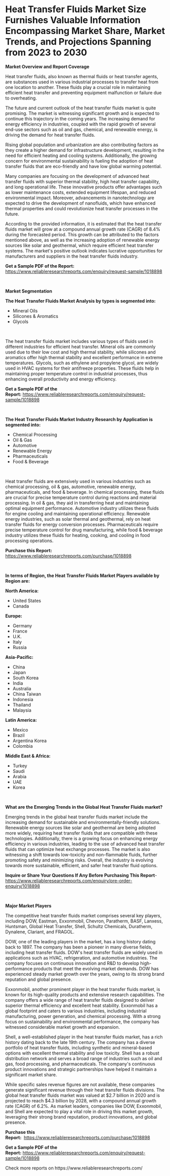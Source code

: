 <p><h1>Heat Transfer Fluids Market Size Furnishes Valuable Information Encompassing Market Share, Market Trends, and Projections Spanning from 2023 to 2030</h1></p><p><strong>Market Overview and Report Coverage</strong></p>
<p><p>Heat transfer fluids, also known as thermal fluids or heat transfer agents, are substances used in various industrial processes to transfer heat from one location to another. These fluids play a crucial role in maintaining efficient heat transfer and preventing equipment malfunction or failure due to overheating.</p><p>The future and current outlook of the heat transfer fluids market is quite promising. The market is witnessing significant growth and is expected to continue this trajectory in the coming years. The increasing demand for energy efficiency in industries, coupled with the rapid growth of several end-use sectors such as oil and gas, chemical, and renewable energy, is driving the demand for heat transfer fluids.</p><p>Rising global population and urbanization are also contributing factors as they create a higher demand for infrastructure development, resulting in the need for efficient heating and cooling systems. Additionally, the growing concern for environmental sustainability is fueling the adoption of heat transfer fluids that are eco-friendly and have low global warming potential.</p><p>Many companies are focusing on the development of advanced heat transfer fluids with superior thermal stability, high heat transfer capability, and long operational life. These innovative products offer advantages such as lower maintenance costs, extended equipment lifespan, and reduced environmental impact. Moreover, advancements in nanotechnology are expected to drive the development of nanofluids, which have enhanced thermal properties and could revolutionize heat transfer processes in the future.</p><p>According to the provided information, it is estimated that the heat transfer fluids market will grow at a compound annual growth rate (CAGR) of 8.4% during the forecasted period. This growth can be attributed to the factors mentioned above, as well as the increasing adoption of renewable energy sources like solar and geothermal, which require efficient heat transfer systems. The market's positive outlook indicates lucrative opportunities for manufacturers and suppliers in the heat transfer fluids industry.</p></p>
<p><strong>Get a Sample PDF of the Report:</strong> <a href="https://www.reliableresearchreports.com/enquiry/request-sample/1018898">https://www.reliableresearchreports.com/enquiry/request-sample/1018898</a></p>
<p>&nbsp;</p>
<p><strong>Market Segmentation</strong></p>
<p><strong>The Heat Transfer Fluids Market Analysis by types is segmented into:</strong></p>
<p><ul><li>Mineral Oils</li><li>Silicones & Aromatics</li><li>Glycols</li></ul></p>
<p>&nbsp;</p>
<p><p>The heat transfer fluids market includes various types of fluids used in different industries for efficient heat transfer. Mineral oils are commonly used due to their low cost and high thermal stability, while silicones and aromatics offer high thermal stability and excellent performance in extreme temperatures. Glycols, such as ethylene and propylene glycol, are widely used in HVAC systems for their antifreeze properties. These fluids help in maintaining proper temperature control in industrial processes, thus enhancing overall productivity and energy efficiency.</p></p>
<p><strong>Get a Sample PDF of the Report:</strong>&nbsp;<a href="https://www.reliableresearchreports.com/enquiry/request-sample/1018898">https://www.reliableresearchreports.com/enquiry/request-sample/1018898</a></p>
<p>&nbsp;</p>
<p><strong>The Heat Transfer Fluids Market Industry Research by Application is segmented into:</strong></p>
<p><ul><li>Chemical Processing</li><li>Oil & Gas</li><li>Automotive</li><li>Renewable Energy</li><li>Pharmaceuticals</li><li>Food & Beverage</li></ul></p>
<p>&nbsp;</p>
<p><p>Heat transfer fluids are extensively used in various industries such as chemical processing, oil & gas, automotive, renewable energy, pharmaceuticals, and food & beverage. In chemical processing, these fluids are crucial for precise temperature control during reactions and material processing. In oil & gas, they aid in transferring heat and maintaining optimal equipment performance. Automotive industry utilizes these fluids for engine cooling and maintaining operational efficiency. Renewable energy industries, such as solar thermal and geothermal, rely on heat transfer fluids for energy conversion processes. Pharmaceuticals require precise temperature control for drug manufacturing, while food & beverage industry utilizes these fluids for heating, cooking, and cooling in food processing operations.</p></p>
<p><strong>Purchase this Report:</strong>&nbsp; <a href="https://www.reliableresearchreports.com/purchase/1018898">https://www.reliableresearchreports.com/purchase/1018898</a></p>
<p>&nbsp;</p>
<p><strong>In terms of Region, the Heat Transfer Fluids Market Players available by Region are:</strong></p>
<p>
    <p> <strong> North America: </strong>
        <ul>
            <li>United States</li>
            <li>Canada</li>
        </ul>
        </p> 
    <p> <strong> Europe: </strong>
        <ul>
            <li>Germany</li>
            <li>France</li>
            <li>U.K.</li>
            <li>Italy</li>
            <li>Russia</li>
        </ul>
        </p> 
    <p> <strong> Asia-Pacific: </strong>
        <ul>
            <li>China</li>
            <li>Japan</li>
            <li>South Korea</li>
            <li>India</li>
            <li>Australia</li>
            <li>China Taiwan</li>
            <li>Indonesia</li>
            <li>Thailand</li>
            <li>Malaysia</li>
        </ul>
        </p> 
    <p> <strong> Latin America: </strong>
        <ul>
            <li>Mexico</li>
            <li>Brazil</li>
            <li>Argentina Korea</li>
            <li>Colombia</li>
        </ul>
        </p> 
    <p> <strong> Middle East & Africa: </strong>
        <ul>
            <li>Turkey</li>
            <li>Saudi</li>
            <li>Arabia</li>
            <li>UAE</li>
            <li>Korea</li>
        </ul>
    </p>
    </p>
<p>&nbsp;</p>
<p><strong>What are the Emerging Trends in the Global Heat Transfer Fluids market?</strong></p>
<p><p>Emerging trends in the global heat transfer fluids market include the increasing demand for sustainable and environmentally-friendly solutions. Renewable energy sources like solar and geothermal are being adopted more widely, requiring heat transfer fluids that are compatible with these technologies. Additionally, there is a growing focus on enhancing energy efficiency in various industries, leading to the use of advanced heat transfer fluids that can optimize heat exchange processes. The market is also witnessing a shift towards low-toxicity and non-flammable fluids, further promoting safety and minimizing risks. Overall, the industry is evolving towards more sustainable, efficient, and safer heat transfer fluid options.</p></p>
<p><strong>Inquire or Share Your Questions If Any Before Purchasing This Report</strong>- <a href="https://www.reliableresearchreports.com/enquiry/pre-order-enquiry/1018898">https://www.reliableresearchreports.com/enquiry/pre-order-enquiry/1018898</a></p>
<p>&nbsp;</p>
<p><strong>Major Market Players</strong></p>
<p><p>The competitive heat transfer fluids market comprises several key players, including DOW, Eastman, Exxonmobil, Chevron, Paratherm, BASF, Lanxess, Huntsman, Global Heat Transfer, Shell, Schultz Chemicals, Duratherm, Dynalene, Clariant, and FRAGOL. </p><p>DOW, one of the leading players in the market, has a long history dating back to 1897. The company has been a pioneer in many diverse fields, including heat transfer fluids. DOW's heat transfer fluids are widely used in applications such as HVAC, refrigeration, and automotive industries. The company focuses on continuous innovation and R&D to develop high-performance products that meet the evolving market demands. DOW has experienced steady market growth over the years, owing to its strong brand reputation and global presence.</p><p>Exxonmobil, another prominent player in the heat transfer fluids market, is known for its high-quality products and extensive research capabilities. The company offers a wide range of heat transfer fluids designed to deliver superior thermal efficiency and excellent heat stability. Exxonmobil has a global footprint and caters to various industries, including industrial manufacturing, power generation, and chemical processing. With a strong focus on sustainability and environmental performance, the company has witnessed considerable market growth and expansion.</p><p>Shell, a well-established player in the heat transfer fluids market, has a rich history dating back to the late 19th century. The company has a diverse portfolio of heat transfer fluids, including synthetic and mineral-based options with excellent thermal stability and low toxicity. Shell has a robust distribution network and serves a broad range of industries such as oil and gas, food processing, and pharmaceuticals. The company's continuous product innovations and strategic partnerships have helped it maintain a significant market share.</p><p>While specific sales revenue figures are not available, these companies generate significant revenue through their heat transfer fluids divisions. The global heat transfer fluids market was valued at $2.7 billion in 2020 and is projected to reach $4.3 billion by 2028, with a compound annual growth rate (CAGR) of 6.2%. As market leaders, companies like DOW, Exxonmobil, and Shell are expected to play a vital role in driving this market growth, leveraging their strong brand reputation, product innovations, and global presence.</p></p>
<p><strong>Purchase this Report:</strong>&nbsp;&nbsp;<a href="https://www.reliableresearchreports.com/purchase/1018898">https://www.reliableresearchreports.com/purchase/1018898</a></p>
<p></p>
<p><strong>Get a Sample PDF of the Report:</strong>&nbsp;<a href="https://www.reliableresearchreports.com/enquiry/request-sample/1018898">https://www.reliableresearchreports.com/enquiry/request-sample/1018898</a></p>
<p>Check more reports on https://www.reliableresearchreports.com/</p>
